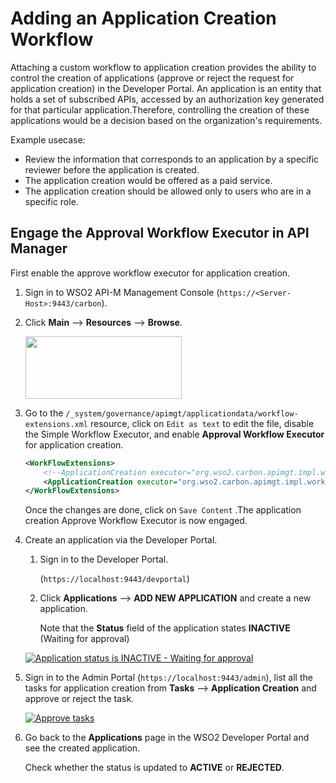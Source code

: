 # Adding an Application Creation Workflow

Attaching a custom workflow to application creation provides the ability to control the creation of applications (approve or reject the request for application creation) in the Developer Portal. An application is an entity that holds a set of subscribed APIs, accessed by an authorization key generated for that particular application.Therefore, controlling the creation of these applications would be a decision based on the organization's requirements. 

Example usecase:

-   Review the information that corresponds to an application by a specific reviewer before the application is created.
-   The application creation would be offered as a paid service.
-   The application creation should be allowed only to users who are in a specific role.


## Engage the Approval Workflow Executor in API Manager

First enable the approve workflow executor for application creation.

1.  Sign in to WSO2 API-M Management Console (`https://<Server-Host>:9443/carbon`).

2. Click **Main** --> **Resources** --> **Browse**.

    <a href="{{base_path}}/assets/img/learn/wf-extensions-browse.png"><img src="{{base_path}}/assets/img/learn/wf-extensions-browse.png" width="250" height="100"/></a>
    
3.  Go to the `/_system/governance/apimgt/applicationdata/workflow-extensions.xml` resource, click on `Edit as text` to edit the file, disable the Simple Workflow Executor, and enable **Approval Workflow Executor** for application creation.

    ``` xml
    <WorkFlowExtensions>
        <!--ApplicationCreation executor="org.wso2.carbon.apimgt.impl.workflow.ApplicationCreationSimpleWorkflowExecutor"-->
        <ApplicationCreation executor="org.wso2.carbon.apimgt.impl.workflow.ApplicationCreationApprovalWorkflowExecutor">
    </WorkFlowExtensions>
    ```

    Once the changes are done, click on `Save Content` .The application creation Approve Workflow Executor is now engaged.

4.  Create an application via the Developer Portal.
    
    1. Sign in to the Developer Portal.

         (`https://localhost:9443/devportal`)

    2. Click **Applications** --> **ADD NEW APPLICATION** and create a new application.
                  
         Note that the **Status** field of the application states **INACTIVE** (Waiting for approval)

    [![Application status is INACTIVE - Waiting for approval]({{base_path}}/assets/img/learn/application-creation-inactive.png)]({{base_path}}/assets/img/learn/application-creation-inactive.png)

5.  Sign in to the Admin Portal (`https://localhost:9443/admin`), list all the tasks for application creation  from **Tasks** --> **Application Creation** and approve or reject the task. 
     
    [![Approve tasks]({{base_path}}/assets/img/learn/application-creation-pending-request.png)]({{base_path}}/assets/img/learn/application-creation-pending-request.png)

6.  Go back to the **Applications** page in the WSO2 Developer Portal and see the created application.

    Check whether the status is updated to **ACTIVE** or **REJECTED**.